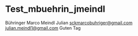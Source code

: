 # Test_mbuehrin_jmeindl
Bühringer Marco
Meindl Julian
sckmarcobuhriger@gmail.com
julian.meindl1@gmail.com
Guten Tag

